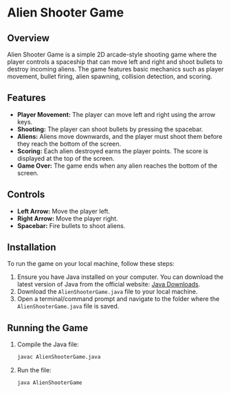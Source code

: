 # Alien Shooter Game

## Overview

Alien Shooter Game is a simple 2D arcade-style shooting game where the player controls a spaceship that can move left and right and shoot bullets to destroy incoming aliens. The game features basic mechanics such as player movement, bullet firing, alien spawning, collision detection, and scoring.

## Features

- **Player Movement:** The player can move left and right using the arrow keys.
- **Shooting:** The player can shoot bullets by pressing the spacebar.
- **Aliens:** Aliens move downwards, and the player must shoot them before they reach the bottom of the screen.
- **Scoring:** Each alien destroyed earns the player points. The score is displayed at the top of the screen.
- **Game Over:** The game ends when any alien reaches the bottom of the screen.

## Controls

- **Left Arrow:** Move the player left.
- **Right Arrow:** Move the player right.
- **Spacebar:** Fire bullets to shoot aliens.

## Installation

To run the game on your local machine, follow these steps:

1. Ensure you have Java installed on your computer. You can download the latest version of Java from the official website: [Java Downloads](https://www.oracle.com/java/technologies/javase-jdk11-downloads.html).
2. Download the `AlienShooterGame.java` file to your local machine.
3. Open a terminal/command prompt and navigate to the folder where the `AlienShooterGame.java` file is saved.

## Running the Game

1. Compile the Java file:
   ```bash
   javac AlienShooterGame.java
2. Run the file:

   ```bash
   java AlienShooterGame
